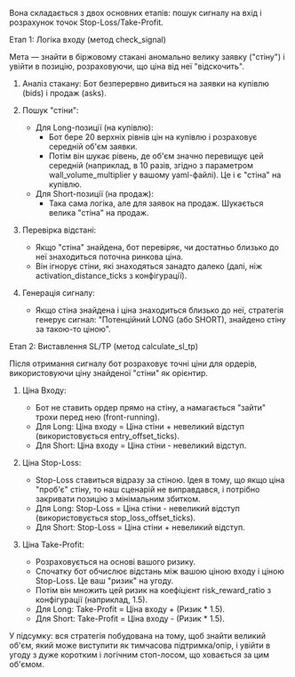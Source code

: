   Вона складається з двох основних етапів: пошук сигналу на вхід і розрахунок точок Stop-Loss/Take-Profit.

  Етап 1: Логіка входу (метод check_signal)

  Мета — знайти в біржовому стакані аномально велику заявку ("стіну") і увійти в позицію, розраховуючи, що ціна від неї "відскочить".

   1. Аналіз стакану: Бот безперервно дивиться на заявки на купівлю (bids) і продаж (asks).

   2. Пошук "стіни":
       * Для Long-позиції (на купівлю):
           * Бот бере 20 верхніх рівнів цін на купівлю і розраховує середній об'єм заявки.
           * Потім він шукає рівень, де об'єм значно перевищує цей середній (наприклад, в 10 разів, згідно з параметром wall_volume_multiplier у вашому yaml-файлі).
             Це і є "стіна" на купівлю.
       * Для Short-позиції (на продаж):
           * Така сама логіка, але для заявок на продаж. Шукається велика "стіна" на продаж.

   3. Перевірка відстані:
       * Якщо "стіна" знайдена, бот перевіряє, чи достатньо близько до неї знаходиться поточна ринкова ціна.
       * Він ігнорує стіни, які знаходяться занадто далеко (далі, ніж activation_distance_ticks з конфігурації).

   4. Генерація сигналу:
       * Якщо стіна знайдена і ціна знаходиться близько до неї, стратегія генерує сигнал: "Потенційний LONG (або SHORT), знайдено стіну за такою-то ціною".

  Етап 2: Виставлення SL/TP (метод calculate_sl_tp)

  Після отримання сигналу бот розраховує точні ціни для ордерів, використовуючи ціну знайденої "стіни" як орієнтир.

   1. Ціна Входу:
       * Бот не ставить ордер прямо на стіну, а намагається "зайти" трохи перед нею (front-running).
       * Для Long: Ціна входу = Ціна стіни + невеликий відступ (використовується entry_offset_ticks).
       * Для Short: Ціна входу = Ціна стіни - невеликий відступ.

   2. Ціна Stop-Loss:
       * Stop-Loss ставиться відразу за стіною. Ідея в тому, що якщо ціна "проб'є" стіну, то наш сценарій не виправдався, і потрібно закривати позицію з мінімальним
         збитком.
       * Для Long: Stop-Loss = Ціна стіни - невеликий відступ (використовується stop_loss_offset_ticks).
       * Для Short: Stop-Loss = Ціна стіни + невеликий відступ.

   3. Ціна Take-Profit:
       * Розраховується на основі вашого ризику.
       * Спочатку бот обчислює відстань між вашою ціною входу і ціною Stop-Loss. Це ваш "ризик" на угоду.
       * Потім він множить цей ризик на коефіцієнт risk_reward_ratio з конфігурації (наприклад, 1.5).
       * Для Long: Take-Profit = Ціна входу + (Ризик * 1.5).
       * Для Short: Take-Profit = Ціна входу - (Ризик * 1.5).

  У підсумку: вся стратегія побудована на тому, щоб знайти великий об'єм, який може виступити як тимчасова підтримка/опір, і увійти в угоду з дуже коротким і
  логічним стоп-лосом, що ховається за цим об'ємом.